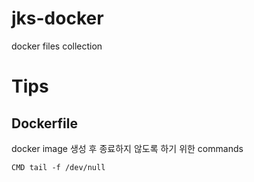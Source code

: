 # jks-docker
docker files collection

# Tips
## Dockerfile
docker image 생성 후 종료하지 않도록 하기 위한 commands
```
CMD tail -f /dev/null
```
